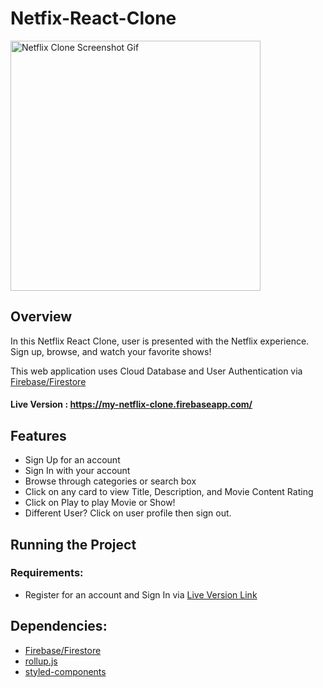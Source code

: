 # Netfix-React-Clone

<img src="https://i.gyazo.com/ed4b7896430c8b66d7fb095b34ed3d24.gif" alt="Netflix Clone Screenshot Gif" height="400">

## Overview

In this Netflix React Clone, user is presented with the Netflix experience.
Sign up, browse, and watch your favorite shows!

This web application uses Cloud Database and User Authentication via [Firebase/Firestore](https://firebase.google.com/)

#### Live Version : https://my-netflix-clone.firebaseapp.com/

## Features

- Sign Up for an account
- Sign In with your account
- Browse through categories or search box
- Click on any card to view Title, Description, and Movie Content Rating
- Click on Play to play Movie or Show!
- Different User? Click on user profile then sign out.

## Running the Project

### Requirements:

- Register for an account and Sign In via [Live Version Link](https://my-netflix-clone.firebaseapp.com/)

## Dependencies:

  - [Firebase/Firestore](https://firebase.google.com/)
  - [rollup.js](https://rollupjs.org/guide/en/)
  - [styled-components](https://styled-components.com/)
